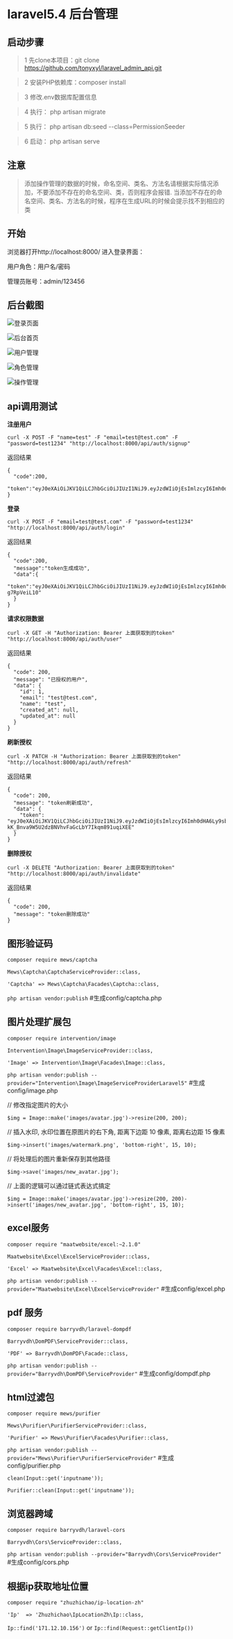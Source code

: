 # laravel5.4 后台管理


## 启动步骤

> 1 先clone本项目：git clone https://github.com/tonyxyl/laravel_admin_api.git

> 2 安装PHP依赖库：composer install

> 3 修改.env数据库配置信息

> 4 执行： php artisan migrate

> 5 执行： php artisan db:seed --class=PermissionSeeder

> 6 启动： php artisan serve


## 注意

> 添加操作管理的数据的时候，命名空间、类名、方法名请根据实际情况添加，不要添加不存在的命名空间、类，否则程序会报错.
当添加不存在的命名空间、类名、方法名的时候，程序在生成URL的时候会提示找不到相应的类


## 开始

浏览器打开http://localhost:8000/  进入登录界面：

用户角色：用户名/密码

管理员账号：admin/123456

## 后台截图

![登录页面](./screenshot/1.png)

![后台首页](./screenshot/2.png)

![用户管理](./screenshot/3.png)

![角色管理](./screenshot/4.png)

![操作管理](./screenshot/5.png)

## api调用测试

**注册用户**

`curl -X POST -F "name=test" -F "email=test@test.com" -F "password=test1234" "http://localhost:8000/api/auth/signup"`

返回结果

```
{
  "code":200,
  "token":"eyJ0eXAiOiJKV1QiLCJhbGciOiJIUzI1NiJ9.eyJzdWIiOjEsImlzcyI6Imh0dHA6Ly9sb2NhbGhvc3Q6ODAwMC9hcGkvYXV0aC9zaWdudXAiLCJpYXQiOjE1MTYxNTM3MDcsImV4cCI6MTUxNjE1NzMwNywibmJmIjoxNTE2MTUzNzA3LCJqdGkiOiJkOUQ5N250MzNOVWFvSXM1In0.3GIsMuQhRXXwO4vIn7kLR9BhW3kcbNxZw0vUGgqvEDw"
}
```

**登录**

`curl -X POST -F "email=test@test.com" -F "password=test1234" "http://localhost:8000/api/auth/login"`

返回结果

```
{
  "code":200,
  "message":"token生成成功",
  "data":{
    "token":"eyJ0eXAiOiJKV1QiLCJhbGciOiJIUzI1NiJ9.eyJzdWIiOjEsImlzcyI6Imh0dHA6Ly9sb2NhbGhvc3Q6ODAwMC9hcGkvYXV0aC9sb2dpbiIsImlhdCI6MTUxNjE1Mzc3NCwiZXhwIjoxNTE2MTU3Mzc0LCJuYmYiOjE1MTYxNTM3NzQsImp0aSI6IlV0dnhuaVFRc3M4bjFUaDEifQ.lNguCrjUvukdr4lQekxvnJxySX6rn0ab-g7RpVeiL10"
  }
}
```

**请求权限数据**

`curl -X GET -H "Authorization: Bearer 上面获取到的token" "http://localhost:8000/api/auth/user"`

返回结果

```
{
  "code": 200,
  "message": "已授权的用户",
  "data": {
    "id": 1,
    "email": "test@test.com",
    "name": "test",
    "created_at": null,
    "updated_at": null
  }
}
```

**刷新授权**

`curl -X PATCH -H "Authorization: Bearer 上面获取到的token" "http://localhost:8000/api/auth/refresh"`

返回结果

```
{
  "code": 200,
  "message": "token刷新成功",
  "data": {
    "token": "eyJ0eXAiOiJKV1QiLCJhbGciOiJIUzI1NiJ9.eyJzdWIiOjEsImlzcyI6Imh0dHA6Ly9sb2NhbGhvc3Q6ODAwMC9hcGkvYXV0aC9yZWZyZXNoIiwiaWF0IjoxNTE2MTUzNzc0LCJleHAiOjE1MTYxNTc4NzAsIm5iZiI6MTUxNjE1NDI3MCwianRpIjoiSHNYclNGc1h1eGdUOVVmdCJ9.7d-kK_Bnva9W5U2dzBNVhvFaGcLbY7Ikqm891uqiXEE"
  }
}
```

**删除授权**

`curl -X DELETE "Authorization: Bearer 上面获取到的token" "http://localhost:8000/api/auth/invalidate"`

返回结果

```
{
  "code": 200,
  "message": "token删除成功"
}
```

## 图形验证码

`composer require mews/captcha`

`Mews\Captcha\CaptchaServiceProvider::class,`

`'Captcha' => Mews\Captcha\Facades\Captcha::class,`

`php artisan vendor:publish`  #生成config/captcha.php

## 图片处理扩展包

`composer require intervention/image`

`Intervention\Image\ImageServiceProvider::class,`

`'Image' => Intervention\Image\Facades\Image::class,`

`php artisan vendor:publish --provider="Intervention\Image\ImageServiceProviderLaravel5"`  #生成config/image.php

// 修改指定图片的大小

`$img = Image::make('images/avatar.jpg')->resize(200, 200);`

// 插入水印, 水印位置在原图片的右下角, 距离下边距 10 像素, 距离右边距 15 像素

`$img->insert('images/watermark.png', 'bottom-right', 15, 10);`

// 将处理后的图片重新保存到其他路径

`$img->save('images/new_avatar.jpg');`

// 上面的逻辑可以通过链式表达式搞定

`$img = Image::make('images/avatar.jpg')->resize(200, 200)->insert('images/new_avatar.jpg', 'bottom-right', 15, 10);`

## excel服务

`composer require "maatwebsite/excel:~2.1.0"`

`Maatwebsite\Excel\ExcelServiceProvider::class,`

`'Excel' => Maatwebsite\Excel\Facades\Excel::class,`

`php artisan vendor:publish --provider="Maatwebsite\Excel\ExcelServiceProvider"`  #生成config/excel.php

## pdf 服务

`composer require barryvdh/laravel-dompdf`

`Barryvdh\DomPDF\ServiceProvider::class,`

`'PDF' => Barryvdh\DomPDF\Facade::class,`

`php artisan vendor:publish --provider="Barryvdh\DomPDF\ServiceProvider"`  #生成config/dompdf.php

## html过滤包

`composer require mews/purifier`

`Mews\Purifier\PurifierServiceProvider::class,`

`'Purifier' => Mews\Purifier\Facades\Purifier::class,`

`php artisan vendor:publish --provider="Mews\Purifier\PurifierServiceProvider"`  #生成config/purifier.php

`clean(Input::get('inputname'));`

`Purifier::clean(Input::get('inputname'));`

## 浏览器跨域

`composer require barryvdh/laravel-cors`

`Barryvdh\Cors\ServiceProvider::class,`

`php artisan vendor:publish --provider="Barryvdh\Cors\ServiceProvider"`  #生成config/cors.php

## 根据ip获取地址位置

`composer require "zhuzhichao/ip-location-zh"`

`'Ip'  => 'Zhuzhichao\IpLocationZh\Ip::class,`

`Ip::find('171.12.10.156')` or `Ip::find(Request::getClientIp())`
